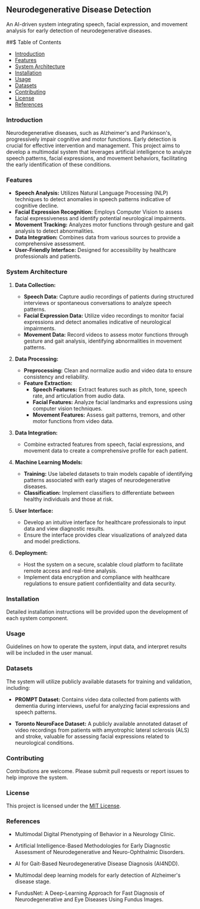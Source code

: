 ## Neurodegenerative Disease Detection

An AI-driven system integrating speech, facial expression, and movement analysis for early detection of neurodegenerative diseases.

##$ Table of Contents

- [Introduction](#introduction)
- [Features](#features)
- [System Architecture](#system-architecture)
- [Installation](#installation)
- [Usage](#usage)
- [Datasets](#datasets)
- [Contributing](#contributing)
- [License](#license)
- [References](#references)

### Introduction

Neurodegenerative diseases, such as Alzheimer's and Parkinson's, progressively impair cognitive and motor functions. Early detection is crucial for effective intervention and management. This project aims to develop a multimodal system that leverages artificial intelligence to analyze speech patterns, facial expressions, and movement behaviors, facilitating the early identification of these conditions.

### Features

- **Speech Analysis:** Utilizes Natural Language Processing (NLP) techniques to detect anomalies in speech patterns indicative of cognitive decline.
- **Facial Expression Recognition:** Employs Computer Vision to assess facial expressiveness and identify potential neurological impairments.
- **Movement Tracking:** Analyzes motor functions through gesture and gait analysis to detect abnormalities.
- **Data Integration:** Combines data from various sources to provide a comprehensive assessment.
- **User-Friendly Interface:** Designed for accessibility by healthcare professionals and patients.

### System Architecture

1. **Data Collection:**
   - **Speech Data:** Capture audio recordings of patients during structured interviews or spontaneous conversations to analyze speech patterns.
   - **Facial Expression Data:** Utilize video recordings to monitor facial expressions and detect anomalies indicative of neurological impairments.
   - **Movement Data:** Record videos to assess motor functions through gesture and gait analysis, identifying abnormalities in movement patterns.

2. **Data Processing:**
   - **Preprocessing:** Clean and normalize audio and video data to ensure consistency and reliability.
   - **Feature Extraction:**
     - **Speech Features:** Extract features such as pitch, tone, speech rate, and articulation from audio data.
     - **Facial Features:** Analyze facial landmarks and expressions using computer vision techniques.
     - **Movement Features:** Assess gait patterns, tremors, and other motor functions from video data.

3. **Data Integration:**
   - Combine extracted features from speech, facial expressions, and movement data to create a comprehensive profile for each patient.

4. **Machine Learning Models:**
   - **Training:** Use labeled datasets to train models capable of identifying patterns associated with early stages of neurodegenerative diseases.
   - **Classification:** Implement classifiers to differentiate between healthy individuals and those at risk.

5. **User Interface:**
   - Develop an intuitive interface for healthcare professionals to input data and view diagnostic results.
   - Ensure the interface provides clear visualizations of analyzed data and model predictions.

6. **Deployment:**
   - Host the system on a secure, scalable cloud platform to facilitate remote access and real-time analysis.
   - Implement data encryption and compliance with healthcare regulations to ensure patient confidentiality and data security.

### Installation

Detailed installation instructions will be provided upon the development of each system component.

### Usage

Guidelines on how to operate the system, input data, and interpret results will be included in the user manual.

### Datasets

The system will utilize publicly available datasets for training and validation, including:

- **PROMPT Dataset:** Contains video data collected from patients with dementia during interviews, useful for analyzing facial expressions and speech patterns.

- **Toronto NeuroFace Dataset:** A publicly available annotated dataset of video recordings from patients with amyotrophic lateral sclerosis (ALS) and stroke, valuable for assessing facial expressions related to neurological conditions.

### Contributing

Contributions are welcome. Please submit pull requests or report issues to help improve the system.

### License

This project is licensed under the [MIT License](LICENSE).

### References

- Multimodal Digital Phenotyping of Behavior in a Neurology Clinic.

- Artificial Intelligence-Based Methodologies for Early Diagnostic Assessment of Neurodegenerative and Neuro-Ophthalmic Disorders.

- AI for Gait-Based Neurodegenerative Disease Diagnosis (AI4NDD).

- Multimodal deep learning models for early detection of Alzheimer's disease stage.

- FundusNet: A Deep-Learning Approach for Fast Diagnosis of Neurodegenerative and Eye Diseases Using Fundus Images.
